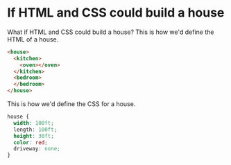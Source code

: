 # If HTML and CSS could build a house

What if HTML and CSS could build a house? This is how we'd define the HTML of a house.
```html
<house>
  <kitchen>
    <oven></oven>
  </kitchen>
  <bedroom>
  </bedroom>
</house>
```

This is how we'd define the CSS for a house.
```css
house {
  width: 100ft;
  length: 100ft;
  height: 30ft;
  color: red;
  driveway: none;
}
```
